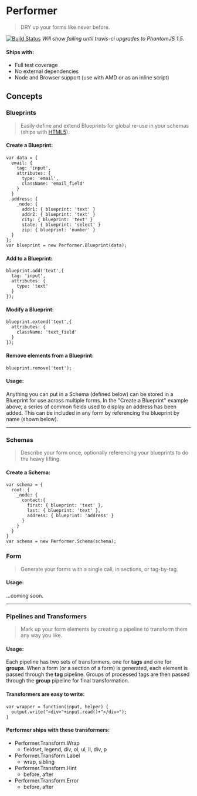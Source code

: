 # Performer
> DRY up your forms like never before.

[![Build Status](https://secure.travis-ci.org/tkellen/performer.png)](http://travis-ci.org/[tkellen]/[performer])
*Will show failing until travis-ci upgrades to PhantomJS 1.5.*

#### Ships with:
 - Full test coverage
 - No external dependencies
 - Node and Browser support (use with AMD or as an inline script)

## Concepts

### Blueprints
> Easily define and extend Blueprints for global re-use in your schemas (ships with [HTML5](https://github.com/tkellen/performer/blob/master/lib/performer/blueprints/html5.js)).

#### Create a Blueprint:
```
var data = {
  email: {
    tag: 'input',
    attributes: {
      type: 'email',
      className: 'email_field'
    }
  }
  address: {
    _node: {
      addr1: { blueprint: 'text' }
      addr2: { blueprint: 'text' }
      city: { blueprint: 'text' }
      state: { blueprint: 'select' }
      zip: { blueprint: 'number' }
  }
};
var blueprint = new Performer.Blueprint(data);
````

#### Add to a Blueprint:
```
blueprint.add('text',{
  tag: 'input',
  attributes: {
    type: 'text'
  }
});
```

#### Modify a Blueprint:
```
blueprint.extend('text',{
  attributes: {
    className: 'text_field'
  }
});
```

#### Remove elements from a Blueprint:
```
blueprint.remove('text');
```

#### Usage:

Anything you can put in a Schema (defined below) can be stored in a Blueprint for use across multiple forms.  In the "Create a Blueprint" example above, a series of common fields used to display an address has been added.  This can be included in any form by referencing the blueprint by name (shown below).

---

### Schemas
> Describe your form once, optionally referencing your blueprints to do the heavy lifting.

#### Create a Schema:
```
var schema = {
  root: {
    _node: {
      contact:{
        first: { blueprint: 'text' },
        last: { blueprint: 'text' },
        address: { blueprint: 'address' }
      }
    }
  }
}
var schema = new Performer.Schema(schema);
```

### Form
> Generate your forms with a single call, in sections, or tag-by-tag.

#### Usage:

...coming soon.

---

### Pipelines and Transformers
> Mark up your form elements by creating a pipeline to transform them any way you like.

#### Usage:

Each pipeline has two sets of transformers, one for **tags** and one for **groups**.  When a form (or a section of a form) is generated, each element is passed through the **tag** pipeline.  Groups of processed tags are then passed through the **group** pipeline for final transformation.

#### Transformers are easy to write:

```
var wrapper = function(input, helper) {
  output.write("<div>"+input.read()+"</div>");
}
```

#### Performer ships with these transformers:

  * Performer.Transform.Wrap
    - fieldset, legend, div, ol, ul, li, div, p
  * Performer.Transform.Label
    - wrap, sibling
  * Performer.Transform.Hint
    - before, after
  * Performer.Transform.Error
    - before, after

